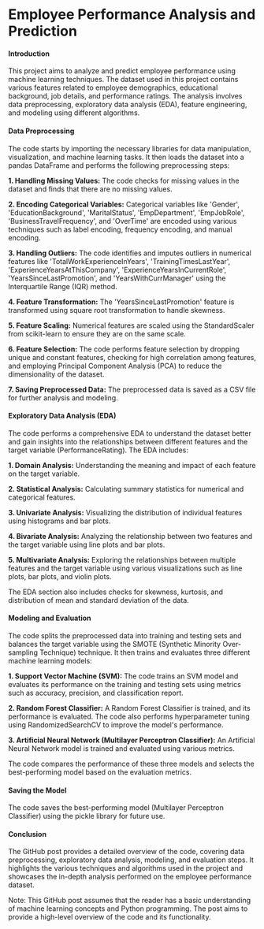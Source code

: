 # Employee Performance Analysis and Prediction

#### Introduction

This project aims to analyze and predict employee performance using machine learning techniques. The dataset used in this project contains various features related to employee demographics, educational background, job details, and performance ratings. The analysis involves data preprocessing, exploratory data analysis (EDA), feature engineering, and modeling using different algorithms.

#### Data Preprocessing

The code starts by importing the necessary libraries for data manipulation, visualization, and machine learning tasks. It then loads the dataset into a pandas DataFrame and performs the following preprocessing steps:

**1. Handling Missing Values:** The code checks for missing values in the dataset and finds that there are no missing values.

**2. Encoding Categorical Variables:** Categorical variables like 'Gender', 'EducationBackground', 'MaritalStatus', 'EmpDepartment', 'EmpJobRole', 'BusinessTravelFrequency', and 'OverTime' are encoded using various techniques such as label encoding, frequency encoding, and manual encoding.

**3. Handling Outliers:** The code identifies and imputes outliers in numerical features like 'TotalWorkExperienceInYears', 'TrainingTimesLastYear', 'ExperienceYearsAtThisCompany', 'ExperienceYearsInCurrentRole', 'YearsSinceLastPromotion', and 'YearsWithCurrManager' using the Interquartile Range (IQR) method.

**4. Feature Transformation:** The 'YearsSinceLastPromotion' feature is transformed using square root transformation to handle skewness.

**5. Feature Scaling:** Numerical features are scaled using the StandardScaler from scikit-learn to ensure they are on the same scale.

**6. Feature Selection:** The code performs feature selection by dropping unique and constant features, checking for high correlation among features, and employing Principal Component Analysis (PCA) to reduce the dimensionality of the dataset.

**7. Saving Preprocessed Data:** The preprocessed data is saved as a CSV file for further analysis and modeling.

#### Exploratory Data Analysis (EDA)

The code performs a comprehensive EDA to understand the dataset better and gain insights into the relationships between different features and the target variable (PerformanceRating). The EDA includes:

**1. Domain Analysis:** Understanding the meaning and impact of each feature on the target variable.

**2. Statistical Analysis:** Calculating summary statistics for numerical and categorical features.

**3. Univariate Analysis:** Visualizing the distribution of individual features using histograms and bar plots.

**4. Bivariate Analysis:** Analyzing the relationship between two features and the target variable using line plots and bar plots.

**5. Multivariate Analysis:** Exploring the relationships between multiple features and the target variable using various visualizations such as line plots, bar plots, and violin plots.

The EDA section also includes checks for skewness, kurtosis, and distribution of mean and standard deviation of the data.

#### Modeling and Evaluation

The code splits the preprocessed data into training and testing sets and balances the target variable using the SMOTE (Synthetic Minority Over-sampling Technique) technique. It then trains and evaluates three different machine learning models:

**1. Support Vector Machine (SVM):** The code trains an SVM model and evaluates its performance on the training and testing sets using metrics such as accuracy, precision, and classification report.

**2. Random Forest Classifier:** A Random Forest Classifier is trained, and its performance is evaluated. The code also performs hyperparameter tuning using RandomizedSearchCV to improve the model's performance.

**3. Artificial Neural Network (Multilayer Perceptron Classifier):** An Artificial Neural Network model is trained and evaluated using various metrics.

The code compares the performance of these three models and selects the best-performing model based on the evaluation metrics.

#### Saving the Model

The code saves the best-performing model (Multilayer Perceptron Classifier) using the pickle library for future use.

#### Conclusion

The GitHub post provides a detailed overview of the code, covering data preprocessing, exploratory data analysis, modeling, and evaluation steps. It highlights the various techniques and algorithms used in the project and showcases the in-depth analysis performed on the employee performance dataset.

Note: This GitHub post assumes that the reader has a basic understanding of machine learning concepts and Python programming. The post aims to provide a high-level overview of the code and its functionality.
